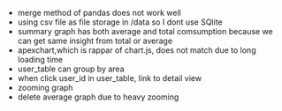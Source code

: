 - merge method of pandas does not work well
- using csv file as file storage in /data so I dont use SQlite
- summary graph has both average and total comsumption because we can get same insight from total or average
- apexchart,which is rappar of chart.js, does not match due to long loading time
- user_table can group by area
- when click user_id in user_table, link to detail view 
- zooming graph
- delete average graph due to heavy zooming